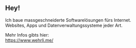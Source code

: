 ## Hey!

Ich baue mass­geschnei­derte Software­lösungen fürs Internet.\
Websites, Apps und Datenverwaltungs­systeme jeder Art.

Mehr Infos gibts hier:\
<a href="https://www.wehrli.me/" target="_blank">https://www.wehrli.me/</a>
